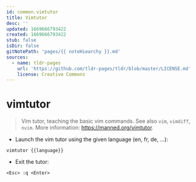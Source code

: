 ```yaml
---
id: common.vimtutor
title: Vimtutor
desc: ''
updated: 1669666793422
created: 1669666793422
stub: false
isDir: false
gitNotePath: 'pages/{{ noteHiearchy }}.md'
sources:
  - name: tldr-pages
    url: 'https://github.com/tldr-pages/tldr/blob/master/LICENSE.md'
    license: Creative Commons
---
```

# vimtutor

> Vim tutor, teaching the basic vim commands.
> See also `vim`, `vimdiff`, `nvim`.
> More information: <https://manned.org/vimtutor>.

- Launch the vim tutor using the given language (en, fr, de, ...):

`vimtutor {{language}}`

- Exit the tutor:

`<Esc> :q <Enter>`

